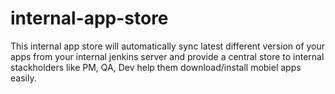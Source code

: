 # internal-app-store
This internal app store will automatically sync latest different version of your apps from your internal jenkins server and provide a central store to internal stackholders like PM, QA, Dev help them download/install mobiel apps easily.
